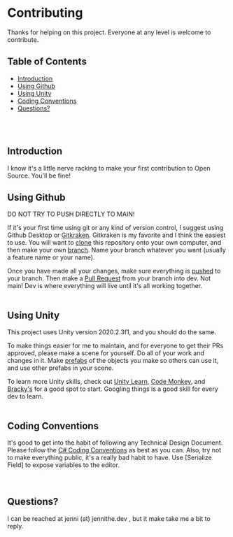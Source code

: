 # Contributing

Thanks for helping on this project. Everyone at any level is welcome to contribute. 

## Table of Contents <BR>
 * [Introduction](#Introduction)
 * [Using Github](#github)
 * [Using Unity](#unity)
 * [Coding Conventions](#cc)
 * [Questions?](#questions)
  
  <br><br>
    
## Introduction <a name="Introduction"></a> <br>
  
I know it's a little nerve racking to make your first contribution to Open Source. You'll be fine! 
    
## Using Github <a name="github"></a> <br>

DO NOT TRY TO PUSH DIRECTLY TO MAIN! 

If it's your first time using git or any kind of version control, I suggest using Github Desktop or [Gitkraken](https://support.gitkraken.com/how-to-install/). Gitkraken is my favorite and I think the easiest to use. You will want to [clone](https://support.gitkraken.com/working-with-repositories/open-clone-init/) this repository onto your own computer, and then make your own [branch](https://support.gitkraken.com/working-with-repositories/branching-and-merging/). Name your branch whatever you want (usually a feature name or your name). 
  
Once you have made all your changes, make sure everything is [pushed](https://support.gitkraken.com/working-with-repositories/pushing-and-pulling/) to your branch. Then make a [Pull Request](https://support.gitkraken.com/working-with-repositories/pull-requests/) from your branch into dev. Not main! Dev is where everything will live until it's all working together. 
 <br><br> 
  
## Using Unity <a name="unity"></a> <br>
 
This project uses Unity version 2020.2.3f1, and you should do the same. 
  
To make things easier for me to maintain, and for everyone to get their PRs approved, please make a scene for yourself. Do all of your work and changes in it. Make [prefabs](https://docs.unity3d.com/Manual/CreatingPrefabs.html) of the objects you make so others can use it, and use other prefabs in your scene. 
  
To learn more Unity skills, check out [Unity Learn](https://learn.unity.com/), [Code Monkey](https://unitycodemonkey.com/), and [Bracky's](https://www.youtube.com/channel/UCYbK_tjZ2OrIZFBvU6CCMiA) for a good spot to start. Googling things is a good skill for every dev to learn. 
<br><br>
  
 ## Coding Conventions <a name="cc"></a> <br>
 It's good to get into the habit of following any Technical Design Document. Please follow the [C# Coding Conventions](https://docs.microsoft.com/en-us/dotnet/csharp/fundamentals/coding-style/coding-conventions) as best as you can. Also, try not to make everything public, it's a really bad habit to have. Use [Serialize Field] to expose variables to the editor.  
 <br><br>
  
 ## Questions? <a name="questions"></a> <br> 
 I can be reached at jenni (at) jennithe.dev , but it make take me a bit to reply. 
  
